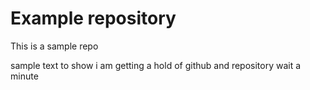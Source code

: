 # Example repository
This is a sample repo

sample text to show i am getting a hold of github and repository
wait a minute 
